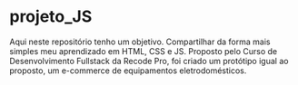 # projeto_JS
Aqui neste repositório tenho um objetivo. Compartilhar da forma mais simples meu aprendizado em HTML, CSS e JS.
Proposto pelo Curso de Desenvolvimento Fullstack da Recode Pro, foi criado um protótipo igual ao proposto, um e-commerce de equipamentos eletrodomésticos.
